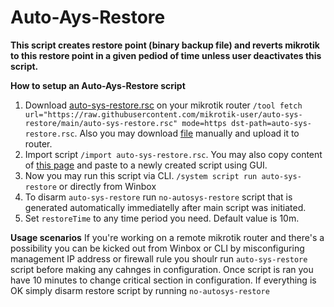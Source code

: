 # Auto-Ays-Restore
**This script creates restore point (binary backup file) and reverts mikrotik to this restore point in a given pediod of time unless user deactivates this script.**

**How to setup an Auto-Ays-Restore script**
1. Download [auto-sys-restore.rsc](https://raw.githubusercontent.com/mikrotik-user/auto-sys-restore/main/auto-sys-restore.rsc) on your mikrotik router `/tool fetch url="https://raw.githubusercontent.com/mikrotik-user/auto-sys-restore/main/auto-sys-restore.rsc" mode=https dst-path=auto-sys-restore.rsc`. Also you may download [file](https://raw.githubusercontent.com/mikrotik-user/auto-sys-restore/main/auto-sys-restore.rsc) manually and upload it to router.
2. Import script `/import auto-sys-restore.rsc`. You may also copy content of [this page](https://raw.githubusercontent.com/mikrotik-user/auto-sys-restore/main/auto-sys-restore.rsc) and paste to a newly created script using GUI.
3. Now you may run this script via CLI. `/system script run auto-sys-restore` or directly from Winbox
4. To disarm `auto-sys-restore` run `no-autosys-restore` script that is generated automatically immediatelly after main script was initiated.
5. Set `restoreTime` to any time period you need. Default value is 10m.

**Usage scenarios**
If you're working on a remote mikrotik router and there's a possibility you can be kicked out from Winbox or CLI by misconfiguring management IP address or firewall rule you shoulr run `auto-sys-restore` script before making any cahnges in configuration. Once script is ran you have 10 minutes to change critical section in configuration. If everything is OK simply disarm restore script by running `no-autosys-restore`
